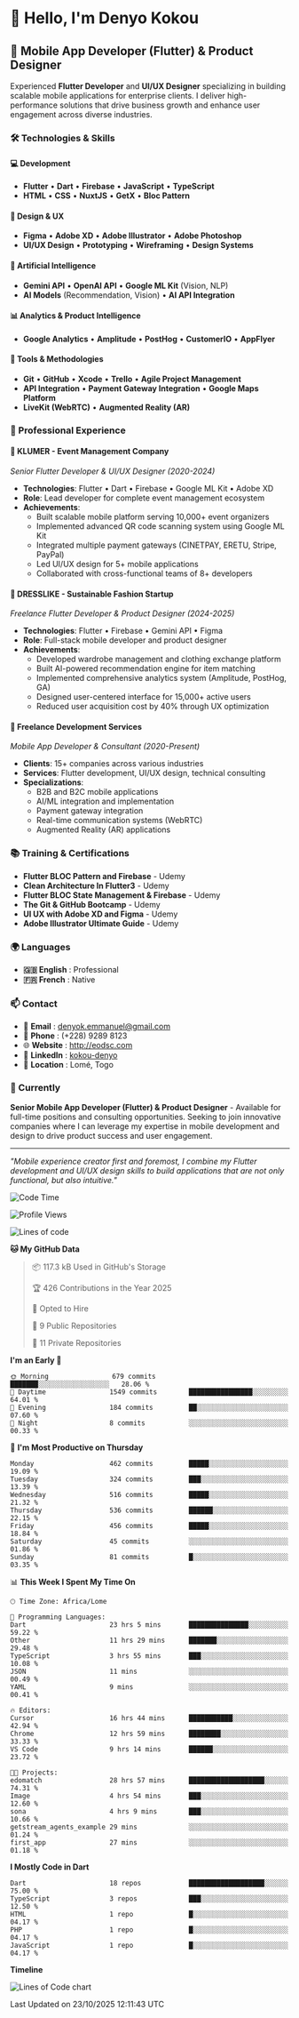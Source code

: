 # 👋 Hello, I'm Denyo Kokou

## 🚀 Mobile App Developer (Flutter) & Product Designer

Experienced **Flutter Developer** and **UI/UX Designer** specializing in building scalable mobile applications for enterprise clients. I deliver high-performance solutions that drive business growth and enhance user engagement across diverse industries.

### 🛠️ Technologies & Skills

#### 💻 Development
- **Flutter** • **Dart** • **Firebase** • **JavaScript** • **TypeScript**
- **HTML** • **CSS** • **NuxtJS** • **GetX** • **Bloc Pattern**

#### 🎨 Design & UX
- **Figma** • **Adobe XD** • **Adobe Illustrator** • **Adobe Photoshop**
- **UI/UX Design** • **Prototyping** • **Wireframing** • **Design Systems**

#### 🤖 Artificial Intelligence
- **Gemini API** • **OpenAI API** • **Google ML Kit** (Vision, NLP)
- **AI Models** (Recommendation, Vision) • **AI API Integration**

#### 📊 Analytics & Product Intelligence
- **Google Analytics** • **Amplitude** • **PostHog** • **CustomerIO** • **AppFlyer**

#### 🔧 Tools & Methodologies
- **Git** • **GitHub** • **Xcode** • **Trello** • **Agile Project Management**
- **API Integration** • **Payment Gateway Integration** • **Google Maps Platform**
- **LiveKit (WebRTC)** • **Augmented Reality (AR)**

### 🏢 Professional Experience

#### 🎪 **KLUMER** - Event Management Company
*Senior Flutter Developer & UI/UX Designer (2020-2024)*
- **Technologies**: Flutter • Dart • Firebase • Google ML Kit • Adobe XD
- **Role**: Lead developer for complete event management ecosystem
- **Achievements**: 
  - Built scalable mobile platform serving 10,000+ event organizers
  - Implemented advanced QR code scanning system using Google ML Kit
  - Integrated multiple payment gateways (CINETPAY, ERETU, Stripe, PayPal)
  - Led UI/UX design for 5+ mobile applications
  - Collaborated with cross-functional teams of 8+ developers

#### 👗 **DRESSLIKE** - Sustainable Fashion Startup
*Freelance Flutter Developer & Product Designer (2024-2025)*
- **Technologies**: Flutter • Firebase • Gemini API • Figma
- **Role**: Full-stack mobile developer and product designer
- **Achievements**:
  - Developed wardrobe management and clothing exchange platform
  - Built AI-powered recommendation engine for item matching
  - Implemented comprehensive analytics system (Amplitude, PostHog, GA)
  - Designed user-centered interface for 15,000+ active users
  - Reduced user acquisition cost by 40% through UX optimization

#### 🚀 **Freelance Development Services**
*Mobile App Developer & Consultant (2020-Present)*
- **Clients**: 15+ companies across various industries
- **Services**: Flutter development, UI/UX design, technical consulting
- **Specializations**: 
  - B2B and B2C mobile applications
  - AI/ML integration and implementation
  - Payment gateway integration
  - Real-time communication systems (WebRTC)
  - Augmented Reality (AR) applications

### 📚 Training & Certifications

- **Flutter BLOC Pattern and Firebase** - Udemy
- **Clean Architecture In Flutter3** - Udemy  
- **Flutter BLOC State Management & Firebase** - Udemy
- **The Git & GitHub Bootcamp** - Udemy
- **UI UX with Adobe XD and Figma** - Udemy
- **Adobe Illustrator Ultimate Guide** - Udemy

### 🌍 Languages

- **🇬🇧 English** : Professional
- **🇫🇷 French** : Native

### 📫 Contact

- 📧 **Email** : denyok.emmanuel@gmail.com
- 📱 **Phone** : (+228) 9289 8123
- 🌐 **Website** : http://eodsc.com
- 💼 **LinkedIn** : [kokou-denyo](https://linkedin.com/in/kokou-denyo)
- 📍 **Location** : Lomé, Togo

### 🎯 Currently

**Senior Mobile App Developer (Flutter) & Product Designer** - Available for full-time positions and consulting opportunities. Seeking to join innovative companies where I can leverage my expertise in mobile development and design to drive product success and user engagement.

---

*"Mobile experience creator first and foremost, I combine my Flutter development and UI/UX design skills to build applications that are not only functional, but also intuitive."*
 <!--START_SECTION:waka-->
![Code Time](http://img.shields.io/badge/Code%20Time-368%20hrs%2053%20mins-blue)

![Profile Views](http://img.shields.io/badge/Profile%20Views-1-blue)

![Lines of code](https://img.shields.io/badge/From%20Hello%20World%20I%27ve%20Written-841.7%20thousand%20lines%20of%20code-blue)

**🐱 My GitHub Data** 

> 📦 117.3 kB Used in GitHub's Storage 
 > 
> 🏆 426 Contributions in the Year 2025
 > 
> 💼 Opted to Hire
 > 
> 📜 9 Public Repositories 
 > 
> 🔑 11 Private Repositories 
 > 
**I'm an Early 🐤** 

```text
🌞 Morning                679 commits         ███████░░░░░░░░░░░░░░░░░░   28.06 % 
🌆 Daytime                1549 commits        ████████████████░░░░░░░░░   64.01 % 
🌃 Evening                184 commits         ██░░░░░░░░░░░░░░░░░░░░░░░   07.60 % 
🌙 Night                  8 commits           ░░░░░░░░░░░░░░░░░░░░░░░░░   00.33 % 
```
📅 **I'm Most Productive on Thursday** 

```text
Monday                   462 commits         █████░░░░░░░░░░░░░░░░░░░░   19.09 % 
Tuesday                  324 commits         ███░░░░░░░░░░░░░░░░░░░░░░   13.39 % 
Wednesday                516 commits         █████░░░░░░░░░░░░░░░░░░░░   21.32 % 
Thursday                 536 commits         ██████░░░░░░░░░░░░░░░░░░░   22.15 % 
Friday                   456 commits         █████░░░░░░░░░░░░░░░░░░░░   18.84 % 
Saturday                 45 commits          ░░░░░░░░░░░░░░░░░░░░░░░░░   01.86 % 
Sunday                   81 commits          █░░░░░░░░░░░░░░░░░░░░░░░░   03.35 % 
```


📊 **This Week I Spent My Time On** 

```text
🕑︎ Time Zone: Africa/Lome

💬 Programming Languages: 
Dart                     23 hrs 5 mins       ███████████████░░░░░░░░░░   59.22 % 
Other                    11 hrs 29 mins      ███████░░░░░░░░░░░░░░░░░░   29.48 % 
TypeScript               3 hrs 55 mins       ███░░░░░░░░░░░░░░░░░░░░░░   10.08 % 
JSON                     11 mins             ░░░░░░░░░░░░░░░░░░░░░░░░░   00.49 % 
YAML                     9 mins              ░░░░░░░░░░░░░░░░░░░░░░░░░   00.41 % 

🔥 Editors: 
Cursor                   16 hrs 44 mins      ███████████░░░░░░░░░░░░░░   42.94 % 
Chrome                   12 hrs 59 mins      ████████░░░░░░░░░░░░░░░░░   33.33 % 
VS Code                  9 hrs 14 mins       ██████░░░░░░░░░░░░░░░░░░░   23.72 % 

🐱‍💻 Projects: 
edomatch                 28 hrs 57 mins      ███████████████████░░░░░░   74.31 % 
Image                    4 hrs 54 mins       ███░░░░░░░░░░░░░░░░░░░░░░   12.60 % 
sona                     4 hrs 9 mins        ███░░░░░░░░░░░░░░░░░░░░░░   10.66 % 
getstream_agents_example 29 mins             ░░░░░░░░░░░░░░░░░░░░░░░░░   01.24 % 
first_app                27 mins             ░░░░░░░░░░░░░░░░░░░░░░░░░   01.18 % 
```

**I Mostly Code in Dart** 

```text
Dart                     18 repos            ███████████████████░░░░░░   75.00 % 
TypeScript               3 repos             ███░░░░░░░░░░░░░░░░░░░░░░   12.50 % 
HTML                     1 repo              █░░░░░░░░░░░░░░░░░░░░░░░░   04.17 % 
PHP                      1 repo              █░░░░░░░░░░░░░░░░░░░░░░░░   04.17 % 
JavaScript               1 repo              █░░░░░░░░░░░░░░░░░░░░░░░░   04.17 % 
```



**Timeline**

![Lines of Code chart](https://raw.githubusercontent.com/EmD-228/EmD-228/master/assets/bar_graph.png)


 Last Updated on 23/10/2025 12:11:43 UTC
<!--END_SECTION:waka-->

<!--
**EmD-228/EmD-228** is a ✨ _special_ ✨ repository because its `README.md` (this file) appears on your GitHub profile.

Here are some ideas to get you started:

- 🔭 I'm currently working on ...
- 🌱 I'm currently learning ...
- 👯 I'm looking to collaborate on ...
- 🤔 I'm looking to collaborate on ...
- 💬 Ask me about ...
- 📫 How to reach me: ...
- 😄 Pronouns: ...
- ⚡ Fun fact: ...
-->
